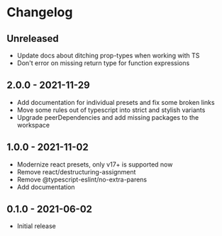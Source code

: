 # Changelog

## Unreleased

- Update docs about ditching prop-types when working with TS
- Don't error on missing return type for function expressions

## 2.0.0 - 2021-11-29

- Add documentation for individual presets and fix some broken links
- Move some rules out of typescript into strict and stylish variants
- Upgrade peerDependencies and add missing packages to the workspace

## 1.0.0 - 2021-11-02

- Modernize react presets, only v17+ is supported now
- Remove react/destructuring-assignment
- Remove @typescript-eslint/no-extra-parens
- Add documentation

## 0.1.0 - 2021-06-02

- Initial release
